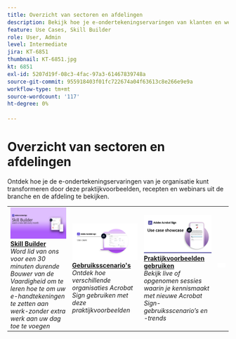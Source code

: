 ```yaml
---
title: Overzicht van sectoren en afdelingen
description: Bekijk hoe je e-ondertekeningservaringen van klanten en werknemers kunt transformeren via deze gebruiksscenario’s, recepten en webinars uit de echte industrie en afdelingen
feature: Use Cases, Skill Builder
role: User, Admin
level: Intermediate
jira: KT-6851
thumbnail: KT-6851.jpg
kt: 6851
exl-id: 5207d19f-08c3-4fac-97a3-61467839748a
source-git-commit: 955918403f01fc722674a04f63613c8e266e9e9a
workflow-type: tm+mt
source-wordcount: '117'
ht-degree: 0%

---
```


# Overzicht van sectoren en afdelingen

Ontdek hoe je de e-ondertekeningservaringen van je organisatie kunt transformeren door deze praktijkvoorbeelden, recepten en webinars uit de branche en de afdeling te bekijken.

<table style="table-layout:fixed">
<tr>
  <td>
    <a href="innovation-series.md">
      <img alt="Skill Builder" src="../assets/SB_1280.jpg" />
    </a>
    <div>
    <a href="innovation-series.md"><strong>Skill Builder</strong></a>
    </div>
    <em>Word lid van ons voor een 30 minuten durende Bouwer van de Vaardigheid om te leren hoe te om uw e-handtekeningen te zetten aan werk-zonder extra werk aan uw dag toe te voegen</em>
    <br>
  </td>
  <td>
    <a href="recipes.md">
      <img alt="Gebruiksscenario&apos;s" src="../assets/Usecase.png" />
    </a>
    <div>
    <a href="recipes.md"><strong>Gebruiksscenario's</strong></a>
    </div>
    <em>Ontdek hoe verschillende organisaties Acrobat Sign gebruiken met deze praktijkvoorbeelden</em>
    <br>
  </td>
  <td>
    <a href="use-case-showcase.md">
      <img alt="Praktijkvoorbeelden gebruiken" src="../assets/UseCaseShowcaseR.png" />
    </a>
    <div>
    <a href="use-case-showcase.md"><strong>Praktijkvoorbeelden gebruiken</strong></a>
    </div>
    <em>Bekijk live of opgenomen sessies waarin je kennismaakt met nieuwe Acrobat Sign-gebruiksscenario’s en -trends</em>
    <br>
  </td>
  <td>
    <img alt="Spacer" src="../assets/Whitespacer.png" />
    <div>
    <br>
  </td>
</tr>
</table>
